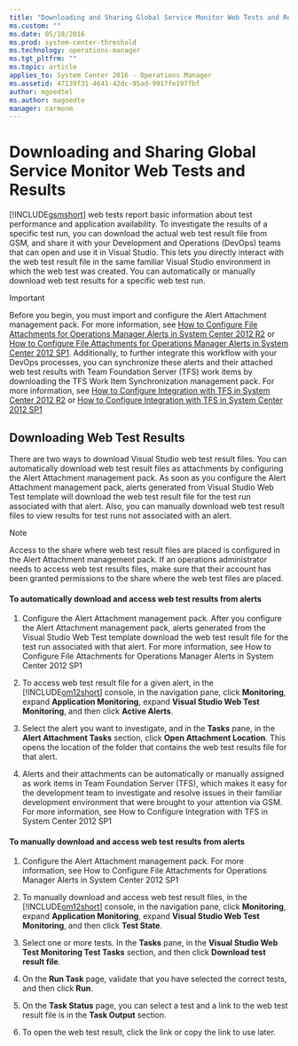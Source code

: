 ```yaml
---
title: "Downloading and Sharing Global Service Monitor Web Tests and Results | Microsoft Docs"
ms.custom: ""
ms.date: 05/18/2016
ms.prod: system-center-threshold
ms.technology: operations-manager
ms.tgt_pltfrm: ""
ms.topic: article
applies_to: System Center 2016 - Operations Manager
ms.assetid: 47139f31-4641-42dc-95ad-9917fe197fbf
author: mgoedtel
ms.author: magoedte
manager: carmonm
---
```

# Downloading and Sharing Global Service Monitor Web Tests and Results
[!INCLUDE[gsmshort](../includes/gsmshort-md.md)] web tests report basic information about test performance and application availability. To investigate the results of a specific test run, you can download the actual web test result file from GSM, and share it with your Development and Operations (DevOps) teams that can open and use it in Visual Studio. This lets you directly interact with the web test result file in the same familiar Visual Studio environment in which the web test was created. You can automatically or manually download web test results for a specific web test run.  
  
> [!IMPORTANT]
>  Before you begin, you must import and configure the Alert Attachment management pack. For more information, see [How to Configure File Attachments for Operations Manager Alerts in System Center 2012 R2](http://go.microsoft.com/fwlink/?LinkId=307114) or [How to Configure File Attachments for Operations Manager Alerts in System Center 2012 SP1](http://go.microsoft.com/fwlink/?LinkId=275127). Additionally, to further integrate this workflow with your DevOps processes, you can synchronize these alerts and their attached web test results with Team Foundation Server (TFS) work items by downloading the TFS Work Item Synchronization management pack. For more information, see [How to Configure Integration with TFS in System Center 2012 R2](http://go.microsoft.com/fwlink/?LinkId=307113) or [How to Configure Integration with TFS in System Center 2012 SP1](http://go.microsoft.com/fwlink/?LinkId=275126)  
  
## Downloading Web Test Results  
 There are two ways to download Visual Studio web test result files. You can automatically download web test result files as attachments by configuring the Alert Attachment management pack. As soon as you configure the Alert Attachment management pack, alerts generated from Visual Studio Web Test template will download the web test result file for the test run associated with that alert. Also, you can manually download web test result files to view results for test runs not associated with an alert.  
  
> [!NOTE]
>  Access to the share where web test result files are placed is configured in the Alert Attachment management pack. If an operations administrator needs to access web test results files, make sure that their account has been granted permissions to the share where the web test files are placed.  
  
#### To automatically download and access web test results from alerts  
  
1.  Configure the Alert Attachment management pack. After you configure the Alert Attachment management pack, alerts generated from the Visual Studio Web Test template download the web test result file for the test run associated with that alert. For more information, see How to Configure File Attachments for Operations Manager Alerts in System Center 2012 SP1  
  
2.  To access web test result file for a given alert, in the [!INCLUDE[om12short](../includes/om12short-md.md)] console, in the navigation pane, click **Monitoring**, expand **Application Monitoring**, expand **Visual Studio Web Test Monitoring**, and then click **Active Alerts**.  
  
3.  Select the alert you want to investigate, and in the **Tasks** pane, in the **Alert Attachment Tasks** section, click **Open Attachment Location**. This opens the location of the folder that contains the web test results file for that alert.  
  
4.  Alerts and their attachments can be automatically or manually assigned as work items in Team Foundation Server (TFS), which makes it easy for the development team to investigate and resolve issues in their familiar development environment that were brought to your attention via GSM. For more information, see How to Configure Integration with TFS in System Center 2012 SP1  
  
#### To manually download and access web test results from alerts  
  
1.  Configure the Alert Attachment management pack. For more information, see How to Configure File Attachments for Operations Manager Alerts in System Center 2012 SP1  
  
2.  To manually download and access web test result files, in the [!INCLUDE[om12short](../includes/om12short-md.md)] console, in the navigation pane, click **Monitoring**, expand **Application Monitoring**, expand **Visual Studio Web Test Monitoring**, and then click **Test State**.  
  
3.  Select one or more tests. In the **Tasks** pane, in the **Visual Studio Web Test Monitoring Test Tasks** section, and then click **Download test result file**.  
  
4.  On the **Run Task** page, validate that you have selected the correct tests, and then click **Run**.  
  
5.  On the **Task Status** page, you can select a test and a link to the web test result file is in the **Task Output** section.  
  
6.  To open the web test result, click the link or copy the link to use later.